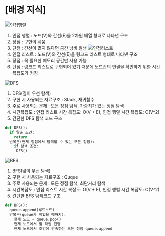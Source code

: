 # [배경 지식]
![인접행렬](https://github.com/whtjdwo98/Programmers/assets/37203984/241cd6d4-2a0b-4474-a102-af347714af47)
1. 인접 행렬 : 노드(V)와 간선(E)을 2차원 배열 형태로 나타낸 구조
2. 장점 : 구현이 쉬움
3. 단점 : 간선이 많지 않다면 공간 낭비 발생
![인접리스트](https://github.com/whtjdwo98/Programmers/assets/37203984/7df42e7e-02c0-44a0-afaf-4c107df74cf3)
4. 인접 리스트 : 노드(V)와 간선(E)을 링크드 리스트 형태로 나타낸 구조
5. 장점 : 꼭 필요한 메모리 공간만 사용 가능
6. 단점 : 링크드 리스트로 구현되어 있기 때문에 노드간의 연결을 확인하기 위한 시간복잡도가 커짐


![DFS](https://github.com/whtjdwo98/Programmers/assets/37203984/1065ec9b-ca67-406a-92eb-56c4db62c942)
1. DFS(깊이 우선 탐색)
2. 구현 시 사용되는 자료구조 : Stack, 재귀함수
3. 주로 사용되는 문제 : 모든 정점 탐색, 가중치가 있는 정점 탐색
4. 시간복잡도 : 인접 리스트 시간 복잡도: O(V + E), 인접 행렬 시간 복잡도: O(V^2)
5. 간단한 DFS 탐색 코드 구조
```Python
def DFS():
  if 탈출 조건:
    return
  반복문(현재 정점에서 탐색할 수 있는 모든 정점):
    if 탐색 조건:
     DFS()
```

![BFS](https://github.com/whtjdwo98/Programmers/assets/37203984/574dec12-cc10-46db-ae04-a893f51650ac)
1. BFS(넓이 우선 탐색)
2. 구현 시 사용되는 자료구조 : Quque
3. 주로 사용되는 문제 : 모든 정점 탐색, 최단거리 탐색
4. 시간복잡도 : 인접 리스트 시간 복잡도: O(V + E), 인접 행렬 시간 복잡도: O(V^2)
5. 간단한 BFS 탐색코드 구조
```Python
def BFS():
  queue.append(루트노드)
  반복문(queue가 비었을 때까지):
    현재 노드 = queue.pop()
    현재 노드에서 할 작업 진행
    현재 노드에서 조건에 만족하는 모든 정점 queue.append

```
